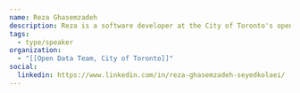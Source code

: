 ```yaml
---
name: Reza Ghasemzadeh
description: Reza is a software developer at the City of Toronto's open data team. He holds a Master's degree from the University of Toronto, where he studied autonomous vehicles. Over the past three years, he has developed and implemented machine learning models and data science projects.
tags:
  - type/speaker
organization:
  - "[[Open Data Team, City of Toronto]]"
social:
  linkedin: https://www.linkedin.com/in/reza-ghasemzadeh-seyedkolaei/
---
```

